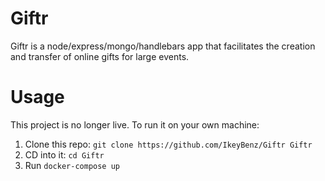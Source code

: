 # Giftr
Giftr is a node/express/mongo/handlebars app that facilitates the creation and transfer of online gifts for large events.

# Usage
This project is no longer live. To run it on your own machine:
1) Clone this repo: `git clone https://github.com/IkeyBenz/Giftr Giftr`
2) CD into it: `cd Giftr`
3) Run `docker-compose up`
